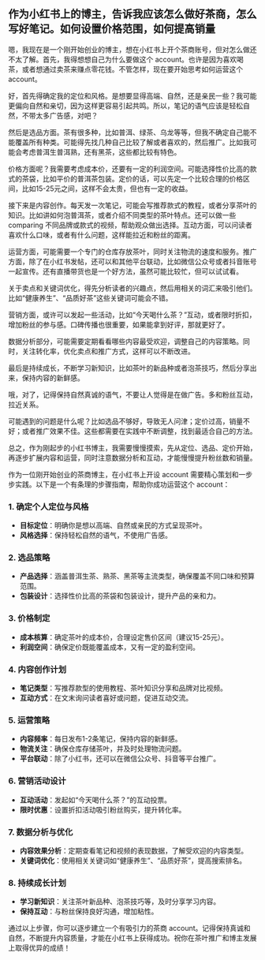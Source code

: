 ## 作为小红书上的博主，告诉我应该怎么做好茶商，怎么写好笔记。如何设置价格范围，如何提高销量


<think>
嗯，我现在是一个刚开始创业的博主，想在小红书上开个茶商账号，但对怎么做还不太了解。首先，我得想想自己为什么要做这个 account。也许是因为喜欢喝茶，或者想通过卖茶来赚点零花钱。不管怎样，现在要开始思考如何运营这个 account。

好，首先得确定我的定位和风格。是想要显得高端、自然，还是亲民一些？我可能更偏向自然和亲切，因为这样更容易引起共鸣。所以，笔记的语气应该是轻松自然，不带太多广告感，对吧？

然后是选品方面。茶有很多种，比如普洱、绿茶、乌龙等等，但我不确定自己能不能覆盖所有种类。可能得先找几种自己比较了解或者喜欢的，然后推广。比如我可能会考虑普洱生普洱熟，还有黑茶，这些都比较有特色。

价格方面呢？我需要考虑成本价，还要有一定的利润空间。可能选择性价比高的款式的茶袋，比如平价的普洱茶包装。定价的话，可以先定一个比较合理的价格区间，比如15-25元之间，这样不会太贵，但也有一定的收益。

接下来是内容创作。每天发一次笔记，可能会写推荐款式的教程，或者分享茶叶的知识。比如讲如何泡普洱茶，或者介绍不同类型的茶叶特点。还可以做一些 comparing 不同品牌或款式的视频，帮助观众做出选择。互动方面，可以问读者喜欢什么口味，或者有什么问题，这样能拉近和粉丝的距离。

运营方面，可能需要一个专门的仓库存放茶叶，同时关注物流的速度和服务。推广方面，除了在小红书发帖，还可以和其他平台联动，比如微信公众号或者抖音账号一起宣传。还有直播带货也是一个好方法，虽然可能比较忙，但可以试试看。

关于卖点和关键词优化，得先分析读者的兴趣点，然后用相关的词汇来吸引他们。比如“健康养生”、“品质好茶”这些关键词可能会不错。

营销方面，或许可以发起一些活动，比如“今天喝什么茶？”互动，或者限时折扣，增加粉丝的参与感。口碑传播也很重要，如果能拿到好评，那就更好了。

数据分析部分，可能需要定期看看哪些内容最受欢迎，调整自己的内容策略。同时，关注转化率，优化卖点和推广方式，这样可以不断改进。

最后是持续成长，不断学习新知识，比如茶叶的新品种或者泡茶技巧，然后分享出来，保持内容的新鲜感。

哦，对了，记得保持自然真诚的语气，不要让人觉得是在做广告。多和粉丝互动，拉近关系。

可能遇到的问题是什么呢？比如选品不够好，导致无人问津；定价过高，销量不好；或者推广效果不佳。这些都需要在实践中不断调整，找到最适合自己的方法。

总之，作为刚起步的小红书博主，我需要慢慢摸索，先从定位、选品、定价开始，再逐步扩展内容和运营，同时注意数据分析和互动，才能慢慢提升粉丝数和销量。
</think>

作为一位刚开始创业的茶商博主，在小红书上开设 account 需要精心策划和一步步实践。以下是一个有条理的步骤指南，帮助你成功运营这个 account：

### 1. **确定个人定位与风格**
   - **目标定位**：明确你是想以高端、自然或亲民的方式呈现茶叶。
   - **风格选择**：保持轻松自然的语气，不使用广告感。

### 2. **选品策略**
   - **产品选择**：涵盖普洱生茶、熟茶、黑茶等主流类型，确保覆盖不同口味和预算范围。
   - **包装设计**：选择性价比高的茶袋和包装设计，提升产品的亲和力。

### 3. **价格制定**
   - **成本核算**：确定茶叶的成本价，合理设定售价区间（建议15-25元）。
   - **利润空间**：确保定价既能覆盖成本，又有一定的盈利空间。

### 4. **内容创作计划**
   - **笔记类型**：写推荐款型的使用教程、茶叶知识分享和品牌对比视频。
   - **互动方式**：在文末询问读者喜好或问题，促进互动交流。

### 5. **运营策略**
   - **内容频率**：每日发布1-2条笔记，保持内容的新鲜感。
   - **物流关注**：确保仓库存储茶叶，并及时处理物流问题。
   - **平台联动**：除了小红书，还可以在微信公众号、抖音等平台推广。

### 6. **营销活动设计**
   - **互动活动**：发起如“今天喝什么茶？”的互动投票。
   - **限时优惠**：设置折扣活动吸引粉丝购买，提升转化率。

### 7. **数据分析与优化**
   - **内容效果分析**：定期查看笔记和视频的表现数据，了解受欢迎的内容类型。
   - **关键词优化**：使用相关关键词如“健康养生”、“品质好茶”，提高搜索排名。

### 8. **持续成长计划**
   - **学习新知识**：关注茶叶新品种、泡茶技巧等，及时分享学习内容。
   - **保持互动**：与粉丝保持良好沟通，增加粘性。

通过以上步骤，你可以逐步建立一个有吸引力的茶商 account。记得保持真诚和自然，不断提升内容质量，才能在小红书上获得成功。祝你在茶叶推广和博主发展上取得优异的成绩！